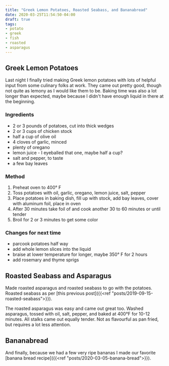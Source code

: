 ```yaml
---
title: "Greek Lemon Potatoes, Roasted Seabass, and Bananabread"
date: 2020-03-25T11:54:50-04:00
draft: true
tags:
- potato
- greek
- fish
- roasted
- asparagus
---
```


## Greek Lemon Potatoes

Last night I finally tried making Greek lemon potatoes with lots of helpful input from some culinary folks at work. They came out pretty good, though not quite as lemony as I would like them to be. Baking time was also a lot longer than expected, maybe because I didn't have enough liquid in there at the beginning.

### Ingredients

- 2 or 3 pounds of potatoes, cut into thick wedges
- 2 or 3 cups of chicken stock
- half a cup of olive oil
- 4 cloves of garlic, minced
- plenty of oregano
- lemon juice - I eyeballed that one, maybe half a cup?
- salt and pepper, to taste
- a few bay leaves

### Method

1. Preheat oven to 400&deg; F
2. Toss potatoes with oil, garlic, oregano, lemon juice, salt, pepper
3. Place potatoes in baking dish, fill up with stock, add bay leaves, cover with aluminum foil, place in oven
4. After 30 minutes take foil of and cook another 30 to 60 minutes or until tender
5. Broil for 2 or 3 minutes to get some color

### Changes for next time

- parcook potatoes half way
- add whole lemon slices into the liquid
- braise at lower temperature for longer, maybe 350&deg; F for 2 hours
- add rosemary and thyme sprigs


## Roasted Seabass and Asparagus

Made roasted asparagus and roasted seabass to go with the potatoes. Roasted seabass as per [this previous post]({{<ref "posts/2019-09-15-roasted-seabass">}}).

The roasted asparagus was easy and came out great too. Washed asparagus, tossed with oil, salt, pepper, and baked at 400&deg;F for 10-12 minutes. All stalks came out equally tender. Not as flavourful as pan fried, but requires a lot less attention.

## Bananabread

And finally, because we had a few very ripe bananas I made our favorite [banana bread recipe]({{<ref "posts/2020-03-05-banana-bread">}}).
